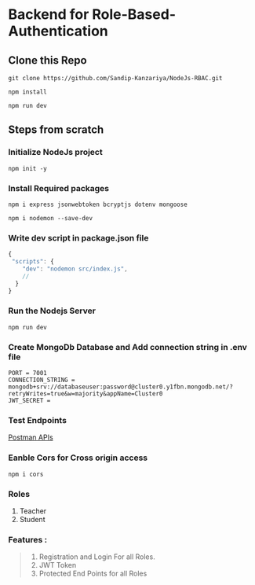# Backend for Role-Based-Authentication 

## Clone this Repo 
```
git clone https://github.com/Sandip-Kanzariya/NodeJs-RBAC.git

npm install 

npm run dev 
```

## Steps from scratch 

### Initialize NodeJs project
```
npm init -y
```

### Install Required packages 
```
npm i express jsonwebtoken bcryptjs dotenv mongoose

npm i nodemon --save-dev
```

### Write dev script in package.json file 
```js
{
 "scripts": {
    "dev": "nodemon src/index.js",
    // 
  }
}
```

### Run the Nodejs Server 

```
npm run dev
```

### Create MongoDb Database and Add connection string in .env file 
```
PORT = 7001
CONNECTION_STRING = mongodb+srv://databaseuser:password@cluster0.y1fbn.mongodb.net/?retryWrites=true&w=majority&appName=Cluster0
JWT_SECRET = 

```

### Test Endpoints

[Postman APIs](https://www.postman.com/sandip-kanzariya/workspace/nodejs-rbac/collection/26057927-c1bb6af0-0ab3-4519-a1d5-0e6b3174c1a9?action=share&creator=26057927)

### Eanble Cors for Cross origin access 
```
npm i cors
```

### Roles 
1. Teacher 
2. Student 

### Features : 

> 1. Registration and Login For all Roles.
> 2. JWT Token 
> 3. Protected End Points for all Roles 